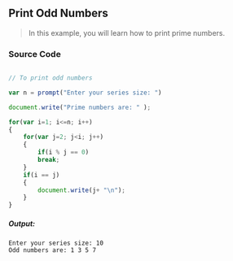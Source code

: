 ## Print Odd Numbers

> In this example, you will learn how to print prime numbers.

### Source Code

```javascript

// To print odd numbers

var n = prompt("Enter your series size: ")

document.write("Prime numbers are: " );

for(var i=1; i<=n; i++)
{
    for(var j=2; j<i; j++)
    {
        if(i % j == 0)
        break;
    }
    if(i == j)
    {
        document.write(j+ "\n");
    }
}

```
##### Output:
   
	Enter your series size: 10
    Odd numbers are: 1 3 5 7
